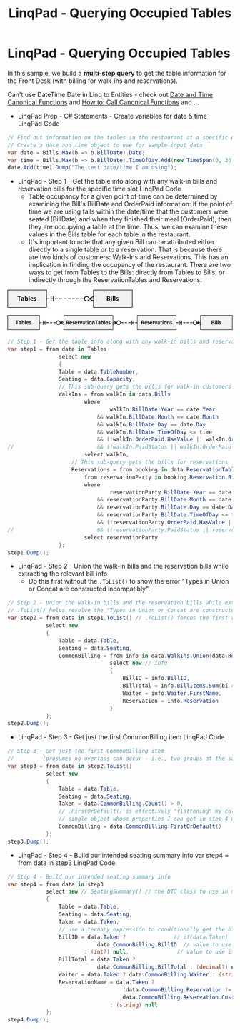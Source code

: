 ﻿---
title: LinqPad - Querying Occupied Tables
---
# LinqPad - Querying Occupied Tables

In this sample, we build a **multi-step query** to get the table information for the Front Desk (with billing for walk-ins and reservations).

Can't use DateTime.Date in Linq to Entities - check out [Date and Time Canonical Functions](http://msdn.microsoft.com/en-us/library/bb738563%28VS.100%29.aspx) and [How to: Call Canonical Functions](http://msdn.microsoft.com/en-us/library/dd456873.aspx) and ...

- LinqPad Prep - C# Statements - Create variables for date & time LinqPad Code

```csharp
// Find out information on the tables in the restaurant at a specific date/time
// Create a date and time object to use for sample input data
var date = Bills.Max(b => b.BillDate).Date;
var time = Bills.Max(b => b.BillDate).TimeOfDay.Add(new TimeSpan(0, 30, 0));
date.Add(time).Dump("The test date/time I am using");

```

- LinqPad - Step 1 - Get the table info along with any walk-in bills and reservation bills for the specific time slot LinqPad Code
  - Table occupancy for a given point of time can be determined by examining the Bill's BillDate and OrderPaid information: If the point of time we are using falls within the date/time that the customers were seated (BillDate) and when they finished their meal (OrderPaid), then they are occupying a table at the time. Thus, we can examine these values in the Bills table for each table in the restaurant.
  - It's important to note that any given Bill can be attributed either directly to a single table or to a reservation. That is because there are two kinds of customers: Walk-Ins and Reservations. This has an implication in finding the occupancy of the restaurant. There are two ways to get from Tables to the Bills: directly from Tables to Bills, or indirectly through the ReservationTables and Reservations.

![Tables for Walk-In Billing](./Walk-In-Occupancy.png)

![Tables for Reservation Billing](./Reservation-Occupancy.png)

```csharp
// Step 1 - Get the table info along with any walk-in bills and reservation bills for the specific time slot
var step1 = from data in Tables
                select new
                {
                Table = data.TableNumber,
                Seating = data.Capacity,
                // This sub-query gets the bills for walk-in customers
                WalkIns = from walkIn in data.Bills
                        where 
                                walkIn.BillDate.Year == date.Year
                            && walkIn.BillDate.Month == date.Month
                            && walkIn.BillDate.Day == date.Day
                            && walkIn.BillDate.TimeOfDay <= time
                            && (!walkIn.OrderPaid.HasValue || walkIn.OrderPaid.Value >= time)
//                          && (!walkIn.PaidStatus || walkIn.OrderPaid >= time)
                        select walkIn,
                    // This sub-query gets the bills for reservations
                    Reservations = from booking in data.ReservationTables
                        from reservationParty in booking.Reservation.Bills
                        where 
                                reservationParty.BillDate.Year == date.Year
                            && reservationParty.BillDate.Month == date.Month
                            && reservationParty.BillDate.Day == date.Day
                            && reservationParty.BillDate.TimeOfDay <= time
                            && (!reservationParty.OrderPaid.HasValue || reservationParty.OrderPaid.Value >= time)
//                          && (!reservationParty.PaidStatus || reservationParty.OrderPaid >= time)
                        select reservationParty
                };
step1.Dump();
```

- LinqPad - Step 2 - Union the walk-in bills and the reservation bills while extracting the relevant bill info
  - Do this first without the `.ToList()` to show the error "Types in Union or Concat are constructed incompatibly".

```csharp
// Step 2 - Union the walk-in bills and the reservation bills while extracting the relevant bill info
// .ToList() helps resolve the "Types in Union or Concat are constructed incompatibly" error
var step2 = from data in step1.ToList() // .ToList() forces the first result set to be in memory
            select new
            {
                Table = data.Table,
                Seating = data.Seating,
                CommonBilling = from info in data.WalkIns.Union(data.Reservations)
                                select new // info
                                {
                                    BillID = info.BillID,
                                    BillTotal = info.BillItems.Sum(bi => bi.Quantity * bi.SalePrice),
                                    Waiter = info.Waiter.FirstName,
                                    Reservation = info.Reservation
                                }
            };
step2.Dump();
```

- LinqPad - Step 3 - Get just the first CommonBilling item LinqPad Code

```csharp
// Step 3 - Get just the first CommonBilling item
//         (presumes no overlaps can occur - i.e., two groups at the same table at the same time)
var step3 = from data in step2.ToList()
            select new
            {
                Table = data.Table,
                Seating = data.Seating,
                Taken = data.CommonBilling.Count() > 0,
                // .FirstOrDefault() is effectively "flattening" my collection of 1 item into a 
                // single object whose properties I can get in step 4 using the dot (.) operator
                CommonBilling = data.CommonBilling.FirstOrDefault()
            };
step3.Dump();
```

- LinqPad - Step 4 - Build our intended seating summary info var step4 = from data in step3 LinqPad Code

```csharp
// Step 4 - Build our intended seating summary info
var step4 = from data in step3
            select new // SeatingSummary() // the DTO class to use in my BLL
            {
                Table = data.Table,
                Seating = data.Seating,
                Taken = data.Taken,
                // use a ternary expression to conditionally get the bill id (if it exists)
                BillID = data.Taken ?               // if(data.Taken)
                            data.CommonBilling.BillID  // value to use if true
                        : (int?) null,               // value to use if false
                BillTotal = data.Taken ? 
                            data.CommonBilling.BillTotal : (decimal?) null,
                Waiter = data.Taken ? data.CommonBilling.Waiter : (string) null,
                ReservationName = data.Taken ?
                                    (data.CommonBilling.Reservation != null ?
                                    data.CommonBilling.Reservation.CustomerName : (string) null)
                                : (string) null
            };
step4.Dump();
```
